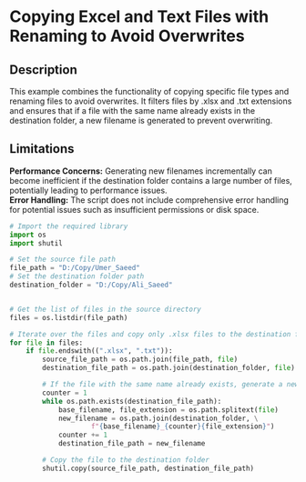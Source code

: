 # Copying Excel and Text Files with Renaming to Avoid Overwrites

## Description

This example combines the functionality of copying specific file types and renaming files to avoid overwrites. It filters files by .xlsx and .txt extensions and ensures that if a file with the same name already exists in the destination folder, a new filename is generated to prevent overwriting.

## Limitations

**Performance Concerns:** Generating new filenames incrementally can become inefficient if the destination folder contains a large number of files, potentially leading to performance issues.<br>
**Error Handling:** The script does not include comprehensive error handling for potential issues such as insufficient permissions or disk space.


```python
# Import the required library
import os
import shutil

# Set the source file path
file_path = "D:/Copy/Umer_Saeed"
# Set the destination folder path
destination_folder = "D:/Copy/Ali_Saeed"


# Get the list of files in the source directory
files = os.listdir(file_path)

# Iterate over the files and copy only .xlsx files to the destination folder
for file in files:
    if file.endswith((".xlsx", ".txt")):
        source_file_path = os.path.join(file_path, file)
        destination_file_path = os.path.join(destination_folder, file)

        # If the file with the same name already exists, generate a new filename
        counter = 1
        while os.path.exists(destination_file_path):
            base_filename, file_extension = os.path.splitext(file)
            new_filename = os.path.join(destination_folder, \
                    f"{base_filename}_{counter}{file_extension}")
            counter += 1
            destination_file_path = new_filename

        # Copy the file to the destination folder
        shutil.copy(source_file_path, destination_file_path)
```
